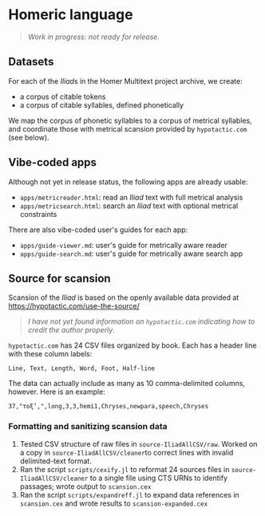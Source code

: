 # Homeric language

> *Work in progress: not ready for release.*



## Datasets

For each of the *Iliad*s in the Homer Multitext project archive, we create:

- a corpus of citable tokens
- a corpus of citable syllables, defined phonetically

We map the corpus of phonetic syllables to a corpus of metrical syllables, and coordinate those with metrical scansion provided by `hypotactic.com` (see below).

## Vibe-coded apps


Although not yet in release status, the following apps are already usable:

- `apps/metricreader.html`: read an *Iliad* text with full metrical analysis
- `apps/metricsearch.html`: search  an *Iliad* text with optional metrical constraints


There are also vibe-coded user's guides for each app:

- `apps/guide-viewer.md`: user's guide for metrically aware reader
- `apps/guide-search.md`: user's guide for metrically aware search app

## Source for scansion

Scansion of the *Iliad* is based on the openly available data provided at https://hypotactic.com/use-the-source/

> *I have not yet found information on `hypotactic.com` indicating how to credit the author properly*.


`hypotactic.com` has 24 CSV files organized by book.  Each has a header line with these column labels:

`Line, Text, Length, Word, Foot, Half-line`

The data can actually include as many as 10 comma-delimited columns, however. Here is an example:

`37,"τοξ’,",long,3,3,hemi1,Chryses,newpara,speech,Chryses`


### Formatting and sanitizing scansion data

1. Tested CSV structure of raw files in `source-IliadAllCSV/raw`. Worked on a copy in `source-IliadAllCSV/cleaner`to correct lines with invalid delimited-text format.
2. Ran the script `scripts/cexify.jl` to reformat 24 sources files in `source-IliadAllCSV/cleaner` to a single file using CTS URNs to identify passages; wrote output to `scansion.cex`  
3. Ran the script `scripts/expandreff.jl` to expand data references in `scansion.cex` and wrote results to `scansion-expanded.cex`